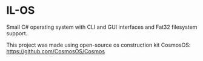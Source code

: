 # IL-OS
Small C# operating system with CLI and GUI interfaces and Fat32 filesystem support.

This project was made using open-source os construction kit CosmosOS:
https://github.com/CosmosOS/Cosmos
